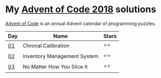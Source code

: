 # My [Advent of Code 2018](https://adventofcode.com/2018) solutions

[Advent of Code](http://adventofcode.com/) is an annual Advent calendar of programming puzzles.

| Day                                       | Name                        | Stars |
| ----------------------------------------- | --------------------------- | ----- |
| [01](https://adventofcode.com/2018/day/1) | Chronal Calibration         | ⭐⭐    |
| [02](https://adventofcode.com/2018/day/2) | Inventory Management System | ⭐⭐    |
| [03](https://adventofcode.com/2018/day/3) | No Matter How You Slice It  | ⭐⭐    |
